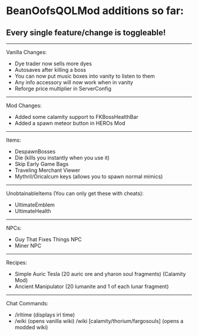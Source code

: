 # BeanOofsQOLMod additions so far:
## Every single feature/change is toggleable!

---

Vanilla Changes:
* Dye trader now sells more dyes
* Autosaves after killing a boss
* You can now put music boxes into vanity to listen to them
* Any info accessory will now work when in vanity
* Reforge price multiplier in ServerConfig

---

Mod Changes:
* Added some calamity support to FKBossHealthBar
* Added a spawn meteor button in HEROs Mod

---

Items:
* DespawnBosses
* Die (kills you instantly when you use it)
* Skip Early Game Bags
* Traveling Merchant Viewer
* Mythril/Oricalcum keys (allows you to spawn normal mimics)

---

UnobtainableItems (You can only get these with cheats):
* UltimateEmblem
* UltimateHealth

---

NPCs:
* Guy That Fixes Things NPC
* Miner NPC

---

Recipes:
* Simple Auric Tesla (20 auric ore and yharon soul fragments) (Calamity Mod)
* Ancient Manipulator (20 lumanite and 1 of each lunar fragment)

---

Chat Commands:
* /irltime (displays irl time)
* /wiki (opens vanilla wiki)
/wiki [calamity/thorium/fargosouls] (opens a modded wiki)
